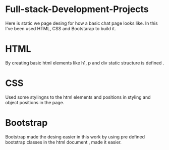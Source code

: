 # Full-stack-Development-Projects

Here is static we page desing for how a basic chat page looks like.
 In this I've been used HTML, CSS and Bootstarap to build it.
 
 HTML
 ====
 By creating basic html elements like h1, p and div static structure is defined .
 
 CSS
 ===
 Used some stylingns to the html elements and positions in styling and object positions in the page.
 
 Bootstrap
 =========
 Bootstrap made the desing easier in this work by using pre defined bootstrap classes in the html document , made it easier.
